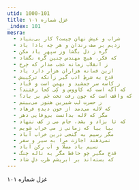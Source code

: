 ```yaml
---
utid: 1000-101
title: غزل شماره ۱۰۱
_index: 101
mesra:
  - شراب و عیش نهان چیست؟ کار بی‌بنیاد
  - زدیم بر صف رندان و هر چه بادا باد
  - گره ز دل بگشا وز سپهر یاد مکن
  - که فکر، هیچ مهندس چنین گره نگشاد
  - ز انقلاب زمانه عجب مدار که چرخ
  - ازین فسانه هزاران هزار دارد یاد
  - قدح به شرطِ ادب گیر زآنکه ترکیبش
  - ز کاسه سر جمشید و بهمن است و قُباد
  - که آگه است که کاووس و کِی کجا رفتند؟
  - که واقف است که چون رفت تخت جَم بر باد؟
  - ز حسرت لب شیرین هنوز می‌بینم
  - که لاله می‌دمد از خون دیدهِ فرهاد
  - مگر که لاله بدانست بی‌وفایی دهر
  - که تا بزاد و بشد، جام می ز کف ننهاد
  - بیا بیا که زمانی ز می خراب شویم
  - مگر رسیم به گنجی درین خراب آباد
  - نمی‌دهند اجازت مرا به سیر و سفر
  - نسیم باد مصلّا و آب رکن آباد
  - قدح مگیر چو حافظ مگر به ناله چنگ
  - که بسته‌اند بر ابریشم طرب دلِ شاد
---
```

غزل شماره ۱۰۱
